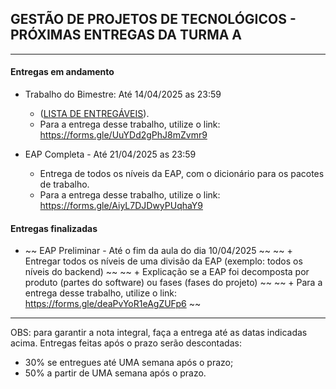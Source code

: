 ## GESTÃO DE PROJETOS DE TECNOLÓGICOS - PRÓXIMAS ENTREGAS DA TURMA A
___

#### Entregas em andamento

- Trabalho do Bimestre: Até 14/04/2025 as 23:59
    + ([LISTA DE ENTREGÁVEIS](https://github.com/biazottoj/unicesumar2025/blob/main/gest%C3%A3o%20de%20projetos%20tecnol%C3%B3gicos/atividades/Entrega%20do%20Projeto%20Gerenciamento%20de%20projetos%20Tecnolo%CC%81gicos%20-%20Primeiro%20Bimestre%20-%202025.pdf)). 
    + Para a entrega desse trabalho, utilize o link: https://forms.gle/UuYDd2gPhJ8mZvmr9

- EAP Completa - Até 21/04/2025 as 23:59
    + Entrega de todos os níveis da EAP, com o dicionário para os pacotes de trabalho.
    + Para a entrega desse trabalho, utilize o link: https://forms.gle/AiyL7DJDwyPUqhaY9

#### Entregas finalizadas
- ~~ EAP Preliminar - Até o fim da aula do dia 10/04/2025 ~~
   ~~ + Entregar todos os níveis de uma divisão da EAP (exemplo: todos os níveis do backend) ~~
    ~~ + Explicação se a EAP foi decomposta por produto (partes do software) ou fases (fases do projeto) ~~
    ~~ + Para a entrega desse trabalho, utilize o link: https://forms.gle/deaPvYoR1eAgZUFp6 ~~
___

OBS: para garantir a nota integral, faça a entrega até as datas indicadas acima. Entregas feitas após o prazo serão descontadas:
- 30% se entregues até UMA semana após o prazo;
- 50% a partir de UMA semana após o prazo. 